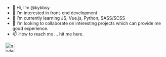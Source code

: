 - 👋 Hi, I’m @bybbsy
- 👀 I’m interested in front-end development
- 🌱 I’m currently learning JS, Vue.js, Python, SASS/SCSS
- 💞️ I’m looking to collaborate on interesting projects which can provide me good experience.
- 📫 How to reach me ... hit me here.

<!---
bybbsy/bybbsy is a ✨ special ✨ repository because its `README.md` (this file) appears on your GitHub profile.
You can click the Preview link to take a look at your changes.
--->
<img align="left" alt="node-js" width="30px" src="https://cdn.jsdelivr.net/gh/devicons/devicon/icons/nodejs/nodejs-original-wordmark.svg" />
          
          
